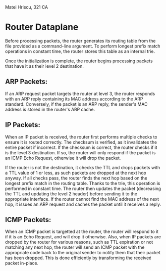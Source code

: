 Matei Hriscu, 321 CA

# Router Dataplane

Before processing packets, the router generates its routing table from the file
provided as a command-line argument. To perform longest prefix match operations
in constant time, the router stores this table as an internal trie.

Once the initialization is complete, the router begins processing packets that
have it as their level 2 destination.

## ARP Packets:

If an ARP request packet targets the router at level 3, the router responds with
an ARP reply containing its MAC address according to the ARP standard.
Conversely, if the packet is an ARP reply, the sender's MAC address is stored in
the router's ARP cache.

## IP Packets:

When an IP packet is received, the router first performs multiple checks to
ensure it is routed correctly. The checksum is verified, as it invalidates the
entire packet if incorrect. If the checksum is correct, the router checks if it
is the level 3 destination. If so, the router will only respond if the packet is
an ICMP Echo Request, otherwise it will drop the packet.

If the router is not the destination, it checks the TTL and drops packets with a
TTL value of 1 or less, as such packets are dropped at the next hop anyway. If
all checks pass, the router finds the next hop based on the longest prefix match
in the routing table. Thanks to the trie, this operation is performed in
constant time. The router then updates the packet (decreasing the TTL and
updating the level 2 header) before sending it to the appropriate interface. If
the router cannot find the MAC address of the next hop, it issues an ARP request
and caches the packet until it receives a reply. 

## ICMP Packets:

When an ICMP packet is targetted at the router, the router will respond to it if
it is an Echo Request, and will drop it otherwise. Also, when IP packets are
dropped by the router for various reasons, such as TTL expiration or not
matching any next hop, the router will send an ICMP packet with the appropriate
code back to the original sender to notify them that their packet has been
dropped. This is done efficiently by transforming the received packet in-place. 